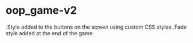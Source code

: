 # oop_game-v2

.Style added to the buttons on the screen using custom CSS styles
.Fade style added at the end of the game